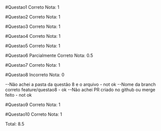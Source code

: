 #Questao1
Correto
Nota: 1

#Questao2
Correto
Nota: 1

#Questao3
Correto
Nota: 1

#Questao4
Correto
Nota: 1

#Questao5
Correto
Nota: 1

#Questao6
Parcialmente Correto
Nota: 0.5

#Questao7
Correto
Nota: 1

#Questao8
Incorreto
Nota: 0

--Não achei a pasta da questão 8 e o arquivo - not ok
--Nome da branch correto feature/questao8 - ok
--Não achei PR criado no github ou merge feito - not ok

#Questao9
Correto
Nota: 1

#Questao10
Correto
Nota: 1

Total: 8.5